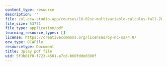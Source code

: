 ```yaml
---
content_type: resource
description: ''
file: /ol-ocw-studio-app/courses/18-02sc-multivariable-calculus-fall-2010/9FLItlbBUPY_transcript.pdf
file_size: 53771
file_type: application/pdf
learning_resource_types: []
license: https://creativecommons.org/licenses/by-nc-sa/4.0/
ocw_type: OCWFile
resourcetype: Document
title: 3play pdf file
uid: 5f3b81f0-f723-4501-a7cd-b60fdde0380f
---
```

